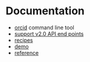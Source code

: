 
# Documentation

+ [orcid](orcid/) command line tool
+ [support v2.0 API end points](docs/v2.0_API_end-points.html)
+ [recipes](orcid/recipes.html)
+ [demo](orcid/demo.html)
+ [reference](reference.html)


